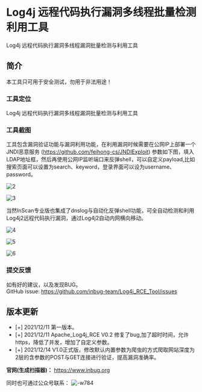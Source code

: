 # Log4j 远程代码执行漏洞多线程批量检测利用工具
Log4j 远程代码执行漏洞多线程漏洞批量检测与利用工具

## 简介
本工具只可用于安全测试，勿用于非法用途！
### 工具定位
Log4j 远程代码执行漏洞多线程漏洞批量检测与利用工具

### 工具截图



工具包含漏洞验证功能与漏洞利用功能，在利用漏洞时候需要在公网IP上部署一个JNDI恶意服务 (https://github.com/feihong-cs/JNDIExploit)
参数如下图，填入LDAP地址框，然后再使用公网IP监听端口来反弹shell，可以自定义payload,比如搜索页面可以设置为search、keyword，登录界面可以设为username、password。

![2](2.png)



![3](7.png)

当然InScan专业版也集成了dnslog与自动化反弹shell功能，可全自动检测和利用 Log4j2远程代码执行漏洞，通过Log4j2自动内网横向移动。

![4](4.png)

![5](5.png)

![6](6.png)
### 提交反馈
如有好的建议，以及发现BUG。    
GitHub issue: https://github.com/inbug-team/Log4j_RCE_Tool/issues


## 版本更新
* [+] 2021/12/11 第一版本。
* [+] 2021/12/11 Apache_Log4j_RCE V0.2 修复了bug,加了超时时间，允许https，降低了并发，增加了自定义参数。
* [+] 2021/12/14 V1.0正式版，修改默认内置参数为爬虫的方式爬取网站深度为2层的含参数的POST与GET连接进行验证，提高漏洞准确率。

**官网(生成扫描器)：**
https://www.inbug.org

同时也可通过公众号联系：
![-w784](InBug.bmp)


